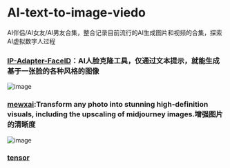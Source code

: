 # AI-text-to-image-viedo
AI伴侣/AI女友/AI男友合集，整合记录目前流行的AI生成图片和视频的合集，探索AI虚拟数字人过程


### [IP-Adapter-FaceID](https://ipadapterfaceid.com/zh#TryForFree)：AI人脸克隆工具，仅通过文本提示，就能生成基于一张脸的各种风格的图像

![image](https://github.com/QiYongchuan/AI-text-to-image-viedo/assets/105039020/4e11888b-19b4-4cb4-a3bd-8bc5ce0ca9a1)


### [mewxai](https://www.mewxai.com/):Transform any photo into stunning high-definition visuals, including the upscaling of midjourney images.增强图片的清晰度

![image](https://github.com/QiYongchuan/AI-text-to-image-viedo/assets/105039020/9f2be67c-0d2b-4d1f-b54f-3174381b1d21)

### [tensor]( https://tensor.art/models/675999059200241270)     
